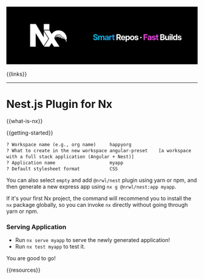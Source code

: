 <p style="text-align: center;"><img src="https://raw.githubusercontent.com/nrwl/nx/master/images/nx.png" width="600" alt="Nx - Smart, Extensible Build Framework"></p>

{{links}}

<hr>

# Nest.js Plugin for Nx

{{what-is-nx}}

{{getting-started}}

```
? Workspace name (e.g., org name)     happyorg
? What to create in the new workspace angular-preset    [a workspace with a full stack application (Angular + Nest)]
? Application name                    myapp
? Default stylesheet format           CSS
```

You can also select `empty` and add `@nrwl/nest` plugin using yarn or npm, and then generate a new express app using `nx g @nrwl/nest:app myapp`.

If it's your first Nx project, the command will recommend you to install the `nx` package globally, so you can invoke `nx` directly without going through yarn or npm.

### Serving Application

- Run `nx serve myapp` to serve the newly generated application!
- Run `nx test myapp` to test it.

You are good to go!

{{resources}}
